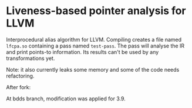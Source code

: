 # Liveness-based pointer analysis for LLVM

Interprocedural alias algorithm for LLVM. Compiling creates a file named `lfcpa.so` containing a pass named `test-pass`. The pass will analyse the IR and print points-to information. Its results can't be used by any transformations yet.

Note: it also currently leaks some memory and some of the code needs refactoring.

After fork:

At bdds branch, modification was applied for 3.9.
